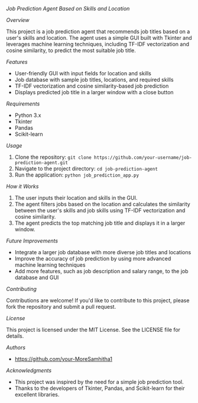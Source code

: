 *Job Prediction Agent Based on Skills and Location*


*Overview*

This project is a job prediction agent that recommends job titles based on a user's skills and location. The agent uses a simple GUI built with Tkinter and leverages machine learning techniques, including TF-IDF vectorization and cosine similarity, to predict the most suitable job title.

*Features*

- User-friendly GUI with input fields for location and skills
- Job database with sample job titles, locations, and required skills
- TF-IDF vectorization and cosine similarity-based job prediction
- Displays predicted job title in a larger window with a close button

*Requirements*

- Python 3.x
- Tkinter
- Pandas
- Scikit-learn

*Usage*

1. Clone the repository: `git clone https://github.com/your-username/job-prediction-agent.git`
2. Navigate to the project directory: `cd job-prediction-agent`
3. Run the application: `python job_prediction_app.py`

*How it Works*

1. The user inputs their location and skills in the GUI.
2. The agent filters jobs based on the location and calculates the similarity between the user's skills and job skills using TF-IDF vectorization and cosine similarity.
3. The agent predicts the top matching job title and displays it in a larger window.

*Future Improvements*

- Integrate a larger job database with more diverse job titles and locations
- Improve the accuracy of job prediction by using more advanced machine learning techniques
- Add more features, such as job description and salary range, to the job database and GUI

*Contributing*

Contributions are welcome! If you'd like to contribute to this project, please fork the repository and submit a pull request.

*License*

This project is licensed under the MIT License. See the LICENSE file for details.

*Authors*

- https://github.com/your-MoreSamhitha1

*Acknowledgments*

- This project was inspired by the need for a simple job prediction tool.
- Thanks to the developers of Tkinter, Pandas, and Scikit-learn for their excellent libraries.
